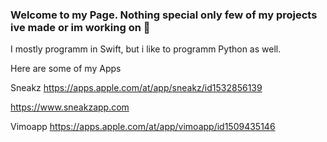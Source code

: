 ### Welcome to my Page. Nothing special only few of my projects ive made or im working on 👋
I mostly programm in Swift, but i like to programm Python as well.

Here are some of my Apps

Sneakz
https://apps.apple.com/at/app/sneakz/id1532856139

https://www.sneakzapp.com

Vimoapp
https://apps.apple.com/at/app/vimoapp/id1509435146




<!--
**adri567/adri567** is a ✨ _special_ ✨ repository because its `README.md` (this file) appears on your GitHub profile.

Here are some ideas to get you started:

- 🔭 I’m currently working on ...
- 🌱 I’m currently learning ...
- 👯 I’m looking to collaborate on ...
- 🤔 I’m looking for help with ...
- 💬 Ask me about ...
- 📫 How to reach me: ...
- 😄 Pronouns: ...
- ⚡ Fun fact: ...
-->
